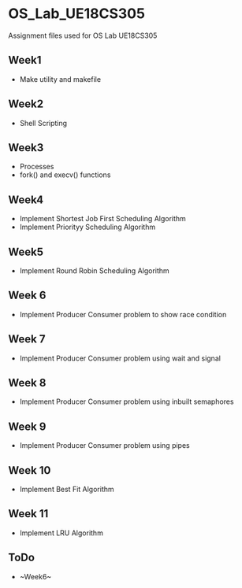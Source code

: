 # OS_Lab_UE18CS305
Assignment files used for OS Lab UE18CS305

## Week1
* Make utility and makefile

## Week2
* Shell Scripting

## Week3
* Processes
* fork() and execv() functions

## Week4
* Implement Shortest Job First Scheduling Algorithm
* Implement Priorityy Scheduling Algorithm

## Week5
* Implement Round Robin Scheduling Algorithm

## Week 6
* Implement Producer Consumer problem to show race condition

## Week 7
* Implement Producer Consumer problem using wait and signal

## Week 8
* Implement Producer Consumer problem using inbuilt semaphores

## Week 9
* Implement Producer Consumer problem using pipes

## Week 10
* Implement Best Fit Algorithm

## Week 11
* Implement LRU Algorithm

## ToDo
* ~Week6~ 

